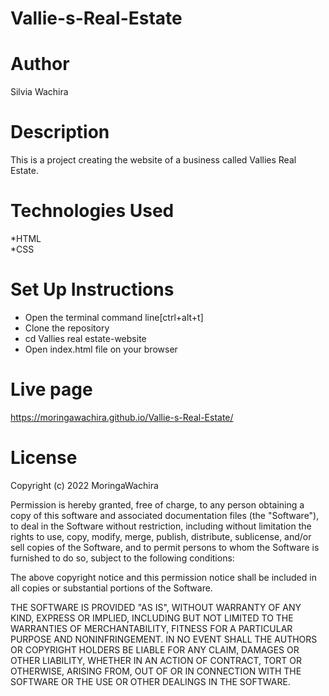 # Vallie-s-Real-Estate
# Author
Silvia Wachira
# Description
This is a project creating the website of a business called Vallies Real Estate.
# Technologies Used
*HTML<br>
*CSS
# Set Up Instructions
* Open the terminal command line[ctrl+alt+t]<br>
* Clone the repository<br>
* cd Vallies real estate-website<br>
* Open index.html file on your browser
# Live page
https://moringawachira.github.io/Vallie-s-Real-Estate/
# License


Copyright (c) 2022 MoringaWachira

Permission is hereby granted, free of charge, to any person obtaining a copy
of this software and associated documentation files (the "Software"), to deal
in the Software without restriction, including without limitation the rights
to use, copy, modify, merge, publish, distribute, sublicense, and/or sell
copies of the Software, and to permit persons to whom the Software is
furnished to do so, subject to the following conditions:

The above copyright notice and this permission notice shall be included in all
copies or substantial portions of the Software.

THE SOFTWARE IS PROVIDED "AS IS", WITHOUT WARRANTY OF ANY KIND, EXPRESS OR
IMPLIED, INCLUDING BUT NOT LIMITED TO THE WARRANTIES OF MERCHANTABILITY,
FITNESS FOR A PARTICULAR PURPOSE AND NONINFRINGEMENT. IN NO EVENT SHALL THE
AUTHORS OR COPYRIGHT HOLDERS BE LIABLE FOR ANY CLAIM, DAMAGES OR OTHER
LIABILITY, WHETHER IN AN ACTION OF CONTRACT, TORT OR OTHERWISE, ARISING FROM,
OUT OF OR IN CONNECTION WITH THE SOFTWARE OR THE USE OR OTHER DEALINGS IN THE
SOFTWARE.
